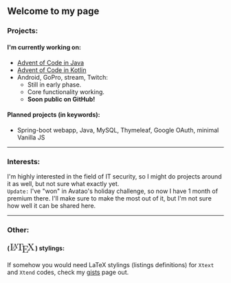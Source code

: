 
## Welcome to my page

### Projects:
#### I'm currently working on:
 - [Advent of Code in Java](https://github.com/wildangerm/advent-of-code-2k18)
 - [Advent of Code in Kotlin](https://github.com/wildangerm/advent-of-code-2k18-kt)
 - Android, GoPro, stream, Twitch:
     - Still in early phase.
     - Core functionality working.
     - **Soon public on GitHub!**
 
#### Planned projects (in keywords):
 - Spring-boot webapp, Java, MySQL, Thymeleaf, Google OAuth, minimal Vanilla JS
 
 ---

### Interests:
I'm highly interested in the field of IT security, so I might do projects around it as well, but not sure what exactly yet.  
`Update:` I've "won" in Avatao's holiday challenge, so now I have 1 month of premium there. I'll make sure to make the most out of it, but I'm not sure how well it can be shared here.

---

### Other:
#### (<img style="vertical-align:-40%" src="images/1280px-LaTeX_logo.svg.png" alt="drawing" height="25"/>) stylings:
If somehow you would need LaTeX stylings (listings definitions) for `Xtext` and `Xtend` codes, check my [gists](https://gist.github.com/wildangerm) page out.
